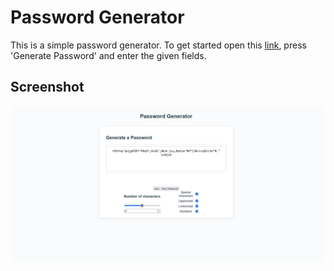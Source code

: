 # Password Generator

This is a simple password generator. To get started open this [link](https://lorduswhale.github.io/password-generator/), press 'Generate Password' and enter the given fields.

## Screenshot
![screenshot](./assets/images/screenshot.png)